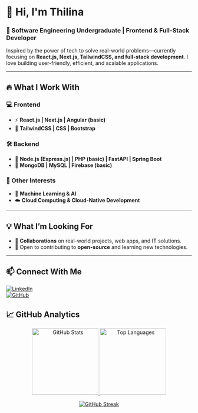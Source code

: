 # 👋 Hi, I'm Thilina  

### 🚀 Software Engineering Undergraduate | Frontend & Full-Stack Developer  

Inspired by the power of tech to solve real-world problems—currently focusing on **React.js, Next.js, TailwindCSS, and full-stack development**. I love building user-friendly, efficient, and scalable applications.  

---

## 🔥 What I Work With  

### 💻 Frontend  
- ⚡ **React.js | Next.js | Angular (basic)**
- 🎨 **TailwindCSS | CSS | Bootstrap**  

### 🛠 Backend  
- 🚀 **Node.js (Express.js) | PHP (basic) | FastAPI | Spring Boot**  
- 💾 **MongoDB | MySQL | Firebase (basic)**  

### 🧠 Other Interests  
- 🤖 **Machine Learning & AI**  
- ☁️ **Cloud Computing & Cloud-Native Development**  

---

## 💡 What I’m Looking For  
- 👥 **Collaborations** on real-world projects, web apps, and IT solutions.  
- 🎯 Open to contributing to **open-source** and learning new technologies.  

---

## 📫 Connect With Me  
[![LinkedIn](https://img.shields.io/badge/LinkedIn-Connect-blue?style=for-the-badge&logo=linkedin)](www.linkedin.com/in/thilina-jay)  
[![GitHub](https://img.shields.io/badge/GitHub-Follow-black?style=for-the-badge&logo=github)]([your-github-url](https://github.com/thilinajayasinghe))  

## 📈 GitHub Analytics  

<p align="center">
  <a href="https://github.com/thilinajayasinghe">
    <img height="180em" src="https://github-readme-stats.vercel.app/api?username=thilinajayasinghe&show_icons=true&theme=radical" alt="GitHub Stats"/>
    <img height="180em" src="https://github-readme-stats.vercel.app/api/top-langs/?username=thilinajayasinghe&layout=compact&langs_count=6&theme=radical" alt="Top Languages"/>
  </a>
</p>

<p align="center">
  <a href="https://github.com/thilinajayasinghe">
    <img src="https://streak-stats.demolab.com/?user=thilinajayasinghe&theme=radical" alt="GitHub Streak"/>
  </a>
</p>

<!---
thilinajayasinghe/thilinajayasinghe is a ✨ special ✨ repository because its `README.md` (this file) appears on your GitHub profile.
You can click the Preview link to take a look at your changes.
--->
